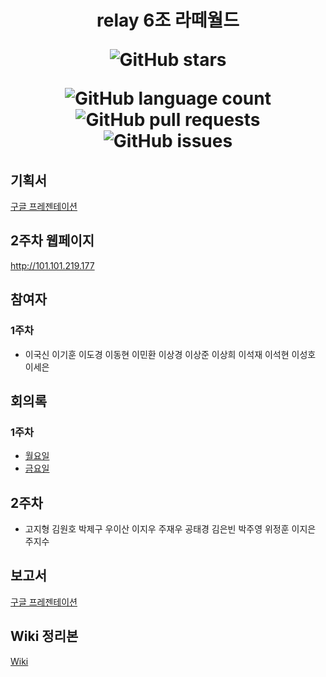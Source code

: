 <h1 align="center">
relay 6조 라떼월드
  
![GitHub stars](https://img.shields.io/github/stars/boostcamp-2020/relay_06?style=social)

![GitHub language count](https://img.shields.io/github/languages/count/boostcamp-2020/relay_06) ![GitHub pull requests](https://img.shields.io/github/issues-pr/boostcamp-2020/relay_06?color=green) ![GitHub issues](https://img.shields.io/github/issues/boostcamp-2020/relay_06)  

</h1>

## 기획서
[구글 프레젠테이션](https://docs.google.com/presentation/d/1KVMY72W_LfYM90A4zkEgC6fcdEBQH48g6vqVKTmdzu0/edit?usp=sharing)

## 2주차 웹페이지
http://101.101.219.177

## 참여자

### 1주차
- 이국신 이기훈 이도경 이동현 이민환 이상경 이상준 이상희 이석재 이석현 이성호 이세은

## 회의록

### 1주차
- [월요일](https://github.com/boostcamp-2020/relay_06/wiki/1%EC%A3%BC%EC%B0%A8-%EB%9D%BC%EB%96%BC-%EC%B1%8C%EB%A6%B0%EC%A7%80)
- [금요일](https://github.com/boostcamp-2020/relay_06/wiki/1%EC%A3%BC%EC%B0%A8-%ED%9A%8C%EC%9D%98%EB%A1%9D)



## 2주차

- 고지형 김원호 박제구 우이산 이지우 주재우 공태경 김은빈 박주영 위정훈 이지은 주지수

## 보고서
[구글 프레젠테이션](https://docs.google.com/presentation/d/12FspZqdx95bm8alaWhPOS-pAS61bdO3rLEU2ICQPA0w/edit#slide=id.p1)

## Wiki 정리본
[Wiki](https://github.com/boostcamp-2020/relay_06/wiki/2020-08-07-2%EC%A3%BC%EC%B0%A8-%EC%9E%90%EC%97%B0%EC%96%B4%EC%B2%98%EB%A6%AC)
